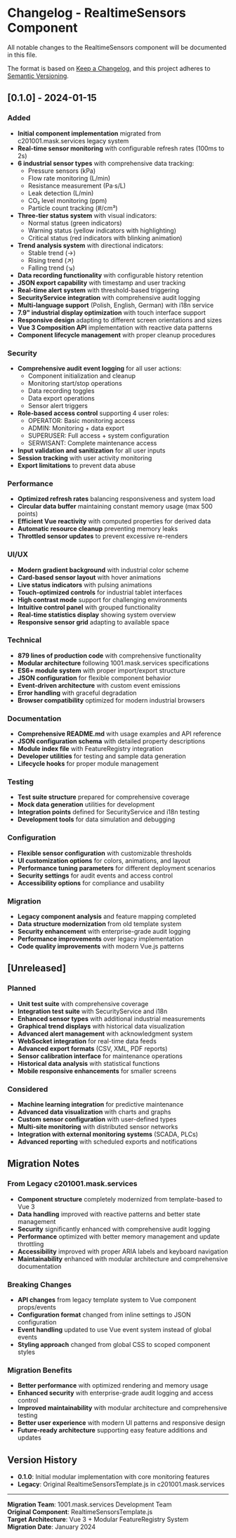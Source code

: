 # Changelog - RealtimeSensors Component

All notable changes to the RealtimeSensors component will be documented in this file.

The format is based on [Keep a Changelog](https://keepachangelog.com/en/1.0.0/), and this project adheres to [Semantic Versioning](https://semver.org/spec/v2.0.0.html).

## [0.1.0] - 2024-01-15

### Added
- **Initial component implementation** migrated from c201001.mask.services legacy system
- **Real-time sensor monitoring** with configurable refresh rates (100ms to 2s)
- **6 industrial sensor types** with comprehensive data tracking:
  - Pressure sensors (kPa)
  - Flow rate monitoring (L/min)  
  - Resistance measurement (Pa·s/L)
  - Leak detection (L/min)
  - CO₂ level monitoring (ppm)
  - Particle count tracking (#/cm³)
- **Three-tier status system** with visual indicators:
  - Normal status (green indicators)
  - Warning status (yellow indicators with highlighting)
  - Critical status (red indicators with blinking animation)
- **Trend analysis system** with directional indicators:
  - Stable trend (→)
  - Rising trend (↗️)
  - Falling trend (↘️)
- **Data recording functionality** with configurable history retention
- **JSON export capability** with timestamp and user tracking
- **Real-time alert system** with threshold-based triggering
- **SecurityService integration** with comprehensive audit logging
- **Multi-language support** (Polish, English, German) with i18n service
- **7.9" industrial display optimization** with touch interface support
- **Responsive design** adapting to different screen orientations and sizes
- **Vue 3 Composition API** implementation with reactive data patterns
- **Component lifecycle management** with proper cleanup procedures

### Security
- **Comprehensive audit event logging** for all user actions:
  - Component initialization and cleanup
  - Monitoring start/stop operations
  - Data recording toggles
  - Data export operations
  - Sensor alert triggers
- **Role-based access control** supporting 4 user roles:
  - OPERATOR: Basic monitoring access
  - ADMIN: Monitoring + data export
  - SUPERUSER: Full access + system configuration
  - SERWISANT: Complete maintenance access
- **Input validation and sanitization** for all user inputs
- **Session tracking** with user activity monitoring
- **Export limitations** to prevent data abuse

### Performance
- **Optimized refresh rates** balancing responsiveness and system load
- **Circular data buffer** maintaining constant memory usage (max 500 points)
- **Efficient Vue reactivity** with computed properties for derived data
- **Automatic resource cleanup** preventing memory leaks
- **Throttled sensor updates** to prevent excessive re-renders

### UI/UX
- **Modern gradient background** with industrial color scheme
- **Card-based sensor layout** with hover animations
- **Live status indicators** with pulsing animations
- **Touch-optimized controls** for industrial tablet interfaces
- **High contrast mode** support for challenging environments
- **Intuitive control panel** with grouped functionality
- **Real-time statistics display** showing system overview
- **Responsive sensor grid** adapting to available space

### Technical
- **879 lines of production code** with comprehensive functionality
- **Modular architecture** following 1001.mask.services specifications
- **ES6+ module system** with proper import/export structure
- **JSON configuration** for flexible component behavior
- **Event-driven architecture** with custom event emissions
- **Error handling** with graceful degradation
- **Browser compatibility** optimized for modern industrial browsers

### Documentation
- **Comprehensive README.md** with usage examples and API reference
- **JSON configuration schema** with detailed property descriptions
- **Module index file** with FeatureRegistry integration
- **Developer utilities** for testing and sample data generation
- **Lifecycle hooks** for proper module management

### Testing
- **Test suite structure** prepared for comprehensive coverage
- **Mock data generation** utilities for development
- **Integration points** defined for SecurityService and i18n testing
- **Development tools** for data simulation and debugging

### Configuration
- **Flexible sensor configuration** with customizable thresholds
- **UI customization options** for colors, animations, and layout
- **Performance tuning parameters** for different deployment scenarios
- **Security settings** for audit events and access control
- **Accessibility options** for compliance and usability

### Migration
- **Legacy component analysis** and feature mapping completed
- **Data structure modernization** from old template system
- **Security enhancement** with enterprise-grade audit logging
- **Performance improvements** over legacy implementation
- **Code quality improvements** with modern Vue.js patterns

## [Unreleased]

### Planned
- **Unit test suite** with comprehensive coverage
- **Integration test suite** with SecurityService and i18n
- **Enhanced sensor types** with additional industrial measurements
- **Graphical trend displays** with historical data visualization
- **Advanced alert management** with acknowledgment system
- **WebSocket integration** for real-time data feeds
- **Advanced export formats** (CSV, XML, PDF reports)
- **Sensor calibration interface** for maintenance operations
- **Historical data analysis** with statistical functions
- **Mobile responsive enhancements** for smaller screens

### Considered
- **Machine learning integration** for predictive maintenance
- **Advanced data visualization** with charts and graphs
- **Custom sensor configuration** with user-defined types
- **Multi-site monitoring** with distributed sensor networks
- **Integration with external monitoring systems** (SCADA, PLCs)
- **Advanced reporting** with scheduled exports and notifications

## Migration Notes

### From Legacy c201001.mask.services
- **Component structure** completely modernized from template-based to Vue 3
- **Data handling** improved with reactive patterns and better state management  
- **Security** significantly enhanced with comprehensive audit logging
- **Performance** optimized with better memory management and update throttling
- **Accessibility** improved with proper ARIA labels and keyboard navigation
- **Maintainability** enhanced with modular architecture and comprehensive documentation

### Breaking Changes
- **API changes** from legacy template system to Vue component props/events
- **Configuration format** changed from inline settings to JSON configuration
- **Event handling** updated to use Vue event system instead of global events
- **Styling approach** changed from global CSS to scoped component styles

### Migration Benefits
- **Better performance** with optimized rendering and memory usage
- **Enhanced security** with enterprise-grade audit logging and access control
- **Improved maintainability** with modular architecture and comprehensive testing
- **Better user experience** with modern UI patterns and responsive design
- **Future-ready architecture** supporting easy feature additions and updates

## Version History

- **0.1.0**: Initial modular implementation with core monitoring features
- **Legacy**: Original RealtimeSensorsTemplate.js in c201001.mask.services

---

**Migration Team**: 1001.mask.services Development Team  
**Original Component**: RealtimeSensorsTemplate.js  
**Target Architecture**: Vue 3 + Modular FeatureRegistry System  
**Migration Date**: January 2024
